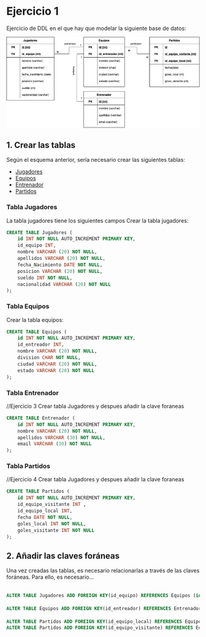 # Ejercicio 1 

Ejercicio de DDL en el que hay que modelar la siguiente base de datos:


<img src="./ejercicio1foto.png" style="width:600px; margin:auto;">

## 1. Crear las tablas 

Según el esquema anterior, sería necesario crear las siguientes tablas:
- [Jugadores](#tabla-jugadores)
- [Equipos](#tabla-equipos)
- [Entrenador](#tabla-entrenador)
- [Partidos](#tabla-partidos)


### Tabla Jugadores 
La tabla jugadores tiene los siguientes campos
Crear la tabla jugadores:

```SQL
CREATE TABLE Jugadores (
    id INT NOT NULL AUTO_INCREMENT PRIMARY KEY, 
    id_equipo INT, 
    nombre VARCHAR (20) NOT NULL, 
    apellidos VARCHAR (20) NOT NULL, 
    fecha_Nacimiento DATE NOT NULL,
    posicion VARCHAR (20) NOT NULL, 
    sueldo INT NOT NULL,
    nacionalidad VARCHAR (20) NOT NULL
);
```
### Tabla Equipos 
Crear la tabla equipos:

```SQL
CREATE TABLE Equipos (
    id INT NOT NULL AUTO_INCREMENT PRIMARY KEY, 
    id_entreador INT, 
    nombre VARCHAR (20) NOT NULL, 
    division CHAR NOT NULL, 
    ciudad VARCHAR (20) NOT NULL, 
    estado VARCHAR (20) NOT NULL
);
```
### Tabla Entrenador 
//Ejercicio 3 Crear tabla Jugadores y despues añadir la clave foraneas

```SQL
CREATE TABLE Entrenador (
    id INT NOT NULL AUTO_INCREMENT PRIMARY KEY, 
    nombre VARCHAR (20) NOT NULL, 
    apellidos VARCHAR (30) NOT NULL, 
    email VARCHAR (30) NOT NULL
);
```

### Tabla Partidos 
//Ejercicio 4 Crear tabla Jugadores y despues añadir la clave foraneas
```SQL
CREATE TABLE Partidos (
    id INT NOT NULL AUTO_INCREMENT PRIMARY KEY, 
    id_equipo_visitante INT , 
    id_equipo_local INT, 
    fecha DATE NOT NULL, 
    goles_local INT NOT NULL, 
    goles_visitante INT NOT NULL
);
```
## 2. Añadir las claves foráneas

Una vez creadas las tablas, es necesario relacionarlas a través de las claves foráneas. Para ello, es necesario...

```SQL

ALTER TABLE Jugadores ADD FOREIGN KEY(id_equipo) REFERENCES Equipos (id);

ALTER TABLE Equipos ADD FOREIGN KEY(id_entreador) REFERENCES Entrenador(id);

ALTER TABLE Partidos ADD FOREIGN KEY(id_equipo_local) REFERENCES Equipos(id);
ALTER TABLE Partidos ADD FOREIGN KEY(id_equipo_visitante) REFERENCES Equipos(id);

```
